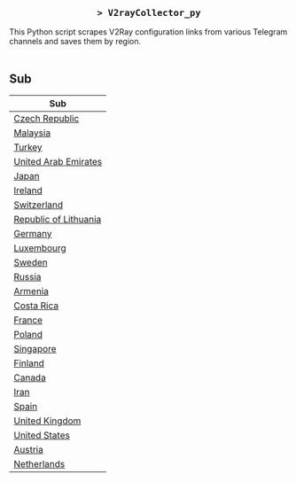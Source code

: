 <h3 align="center">
    <samp>&gt; V2rayCollector_py</samp>
</h3>

This Python script scrapes V2Ray configuration links from various Telegram channels and saves them by region.
<br>
<br>
## Sub
| Sub |
|-----|
| [Czech Republic](https://raw.githubusercontent.com/freetomaid/Vxray-country/main/sub/Czech%20Republic/config.txt) |
| [Malaysia](https://raw.githubusercontent.com/freetomaid/Vxray-country/main/sub/Malaysia/config.txt) |
| [Turkey](https://raw.githubusercontent.com/freetomaid/Vxray-country/main/sub/Turkey/config.txt) |
| [United Arab Emirates](https://raw.githubusercontent.com/freetomaid/Vxray-country/main/sub/United%20Arab%20Emirates/config.txt) |
| [Japan](https://raw.githubusercontent.com/freetomaid/Vxray-country/main/sub/Japan/config.txt) |
| [Ireland](https://raw.githubusercontent.com/freetomaid/Vxray-country/main/sub/Ireland/config.txt) |
| [Switzerland](https://raw.githubusercontent.com/freetomaid/Vxray-country/main/sub/Switzerland/config.txt) |
| [Republic of Lithuania](https://raw.githubusercontent.com/freetomaid/Vxray-country/main/sub/Republic%20of%20Lithuania/config.txt) |
| [Germany](https://raw.githubusercontent.com/freetomaid/Vxray-country/main/sub/Germany/config.txt) |
| [Luxembourg](https://raw.githubusercontent.com/freetomaid/Vxray-country/main/sub/Luxembourg/config.txt) |
| [Sweden](https://raw.githubusercontent.com/freetomaid/Vxray-country/main/sub/Sweden/config.txt) |
| [Russia](https://raw.githubusercontent.com/freetomaid/Vxray-country/main/sub/Russia/config.txt) |
| [Armenia](https://raw.githubusercontent.com/freetomaid/Vxray-country/main/sub/Armenia/config.txt) |
| [Costa Rica](https://raw.githubusercontent.com/freetomaid/Vxray-country/main/sub/Costa%20Rica/config.txt) |
| [France](https://raw.githubusercontent.com/freetomaid/Vxray-country/main/sub/France/config.txt) |
| [Poland](https://raw.githubusercontent.com/freetomaid/Vxray-country/main/sub/Poland/config.txt) |
| [Singapore](https://raw.githubusercontent.com/freetomaid/Vxray-country/main/sub/Singapore/config.txt) |
| [Finland](https://raw.githubusercontent.com/freetomaid/Vxray-country/main/sub/Finland/config.txt) |
| [Canada](https://raw.githubusercontent.com/freetomaid/Vxray-country/main/sub/Canada/config.txt) |
| [Iran](https://raw.githubusercontent.com/freetomaid/Vxray-country/main/sub/Iran/config.txt) |
| [Spain](https://raw.githubusercontent.com/freetomaid/Vxray-country/main/sub/Spain/config.txt) |
| [United Kingdom](https://raw.githubusercontent.com/freetomaid/Vxray-country/main/sub/United%20Kingdom/config.txt) |
| [United States](https://raw.githubusercontent.com/freetomaid/Vxray-country/main/sub/United%20States/config.txt) |
| [Austria](https://raw.githubusercontent.com/freetomaid/Vxray-country/main/sub/Austria/config.txt) |
| [Netherlands](https://raw.githubusercontent.com/freetomaid/Vxray-country/main/sub/Netherlands/config.txt) |








































































































































































































































































































































































































































































































































































































































































































































































































































































































































































































































































































































































































































































































































































































































































































































































































































































































































































































































































































































































































































































































































































































































































































































































































































































































































































































































































































































































































































































































































































































































































































































































































































































































































































































































